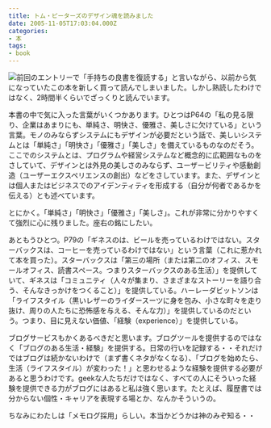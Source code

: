 ```yaml
---
title: トム・ピーターズのデザイン魂を読みました
date: 2005-11-05T17:03:04.000Z
categories:
- 本
tags:
- book
---
```

[![](http://images-jp.amazon.com/images/P/427000083X.01._OU09_PE0_SCMZZZZZZZ_.jpg)](http://www.amazon.co.jp/exec/obidos/ASIN/427000083x/ref=nosim/yutakayamaguc-22)前回のエントリーで「手持ちの良書を復読する」と言いながら、以前から気になっていたこの本を新しく買って読んでしまいました。しかし熟読したわけではなく、2時間半くらいでざっくりと読んでいます。

<!-- more -->

本書の中で気に入った言葉がいくつかあります。ひとつはP64の「私の見る限り、企業はあまりにも、単純さ、明快さ、優雅さ、美しさに欠けている」という言葉。モノのみならずシステムにもデザインが必要だという話で、美しいシステムとは「単純さ」「明快さ」「優雅さ」「美しさ」を備えているものなのだそう。ここでのシステムとは、プログラムや経営システムなど概念的に広範囲なものをさしていて、デザインとは外見の美しさのみならず、ユーザービリティや感動創造（ユーザーエクスペリエンスの創出）などをさしています。また、デザインとは個人またはビジネスでのアイデンティティを形成する（自分が何者であるかを伝える）とも述べています。

とにかく。「単純さ」「明快さ」「優雅さ」「美しさ」。これが非常に分かりやすくて強烈に心に残りました。座右の銘にしたい。

あともうひとつ。P79の「ギネスのは、ビールを売っているわけではない。スターバックスは、コーヒーを売っているわけではない」という言葉（これに惹かれて本を買った）。スターバックスは「第三の場所（または第二のオフィス、スモールオフィス、読書スペース。つまりスターバックスのある生活）」を提供していて、ギネスは「コミュニティ（人々が集まり、さまざまなストーリーを語り合う、そんなきっかけをつくること）」を提供している。ハーレーダビットソンは「ライフスタイル（黒いレザーのライダースーツに身を包み、小さな町々を走り抜け、周りの人たちに恐怖感を与える、そんな力）」を提供しているのだという。つまり、目に見えない価値、「経験（experience）」を提供している。

ブログサービスもかくあるべきだと思います。ブログツールを提供するのではなく「ブログのある生活・経験」を提供する。日常の行いを記録する・・それだけではブログは続かないわけで（まず書くネタがなくなる）、「ブログを始めたら、生活（ライフスタイル）が変わった！」と思わせるような経験を提供する必要があると思うわけです。geekな人たちだけではなく、すべての人にそういった経験を提供できる力がブログにはあると私は強く思います。たとえば、履歴書では分からない個性・キャリアを表現する場とか、なんかそういうの。

ちなみにわたしは「メモログ採用」らしい。本当かどうかは神のみぞ知る・・
